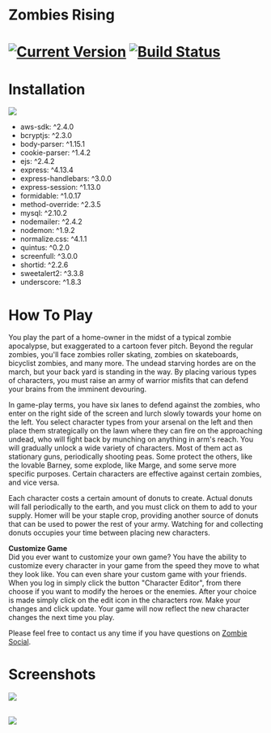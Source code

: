 # Zombies Rising

# [![Current Version](https://img.shields.io/badge/version-0.8.0-green.svg)](https://github.com/JasonMartocci/ZombiesRising) [![Build Status](http://img.shields.io/travis/shama/gaze.svg)](http://zombiesrising.herokuapp.com/)

# Installation
<img src="http://zombiesrising.herokuapp.com/assets/images/npm.jpg">

<ul>
	<li>aws-sdk: ^2.4.0</li>
	<li>bcryptjs: ^2.3.0</li>
	<li>body-parser: ^1.15.1</li>
	<li>cookie-parser: ^1.4.2</li>
	<li>ejs: ^2.4.2</li>
	<li>express: ^4.13.4</li>
	<li>express-handlebars: ^3.0.0</li>
	<li>express-session: ^1.13.0</li>
	<li>formidable: ^1.0.17</li>
	<li>method-override: ^2.3.5</li>
	<li>mysql: ^2.10.2</li>
	<li>nodemailer: ^2.4.2</li>
	<li>nodemon: ^1.9.2</li>
	<li>normalize.css: ^4.1.1</li>
	<li>quintus: ^0.2.0</li>
	<li>screenfull: ^3.0.0</li>
	<li>shortid: ^2.2.6</li>
	<li>sweetalert2: ^3.3.8</li>
	<li>underscore: ^1.8.3</li>
</ul>

# How To Play
You play the part of a home-owner in the midst of a typical zombie apocalypse, but exaggerated to a cartoon fever pitch. Beyond the regular zombies, you'll face zombies roller skating, zombies on skateboards, bicyclist zombies, and many more. The undead starving hordes are on the march, but your back yard is standing in the way. By placing various types of characters, you must raise an army of warrior misfits that can defend your brains from the imminent devouring.

In game-play terms, you have six lanes to defend against the zombies, who enter on the right side of the screen and lurch slowly towards your home on the left. You select character types from your arsenal on the left and then place them strategically on the lawn where they can fire on the approaching undead, who will fight back by munching on anything in arm's reach. You will gradually unlock a wide variety of characters. Most of them act as stationary guns, periodically shooting peas. Some protect the others, like the lovable Barney, some explode, like Marge, and some serve more specific purposes. Certain characters are effective against certain zombies, and vice versa.

Each character costs a certain amount of donuts to create. Actual donuts will fall periodically to the earth, and you must click on them to add to your supply. Homer will be your staple crop, providing another source of donuts that can be used to power the rest of your army. Watching for and collecting donuts occupies your time between placing new characters.

<strong>Customize Game</strong><br>
Did you ever want to customize your own game? You have the ability to customize every character in your game from the speed they move to what they look like. You can even share your custom game with your friends. When you log in simply click the button "Character Editor", from there choose if you want to modify the heroes or the enemies. After your choice is made simply click on the edit icon in the characters row. Make your changes and click update. Your game will now reflect the new character changes the next time you play.

Please feel free to contact us any time if you have questions on <a href="http://zombiesrising.herokuapp.com/">Zombie Social</a>.

# Screenshots

<img src="http://zombiesrising.herokuapp.com/assets/images/zombiesRising.jpg"><br><br>


<img src="http://zombiesrising.herokuapp.com/assets/images/zombiesRisingTwo.jpg">